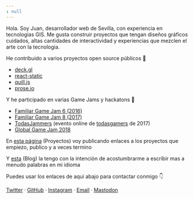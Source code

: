 ```yaml
---
: null
---
```


Hola. Soy Juan, desarrollador web de Sevilla, con experiencia en tecnologias GIS. Me gusta construir proyectos que tengan diseños gráficos cuidados, altas cantidades de interactividad y experiencias que mezclen el arte con la tecnologia. 

He contribuido a varios proyectos open source p&uacute;blicos 🤝

* [deck.gl](https://github.com/visgl/deck.gl/pulls?q=is%3Apr+author%3Ajuandjaradeck)
* [react-static](https://www.npmjs.com/package/react-static-plugin-md)
* [quill.js](https://www.npmjs.com/package/quill-blot-formatter-mobile)
* [prose.io](https://github.com/prose/prose/pull/1129)

Y he participado en varias Game Jams y hackatons 👾

* [Familiar Game Jam 6 (2016)](https://github.com/juandjara/familiarGJ6)
* [Familiar Game Jam 8 (2017)](https://github.com/juandjara/familiargamejam8)
* [TodasJammers](https://github.com/juandjara/todasjamers) (evento online de [todasgamers](https://todasgammers.com) de 2017)
* [Global Game Jam 2018](https://github.com/juandjara/global-game-jam-2018)

En [esta página](/projects) (Proyectos) voy publicando enlaces a los proyectos que empiezo, publico y a veces termino

Y [esta](/blog) (Blog) la tengo con la intenci&oacute;n de acostumbrarme a escribir mas a menudo palabras en mi idioma

Puedes usar los enlaces de aqu&iacute; abajo para contactar conmigo 👇

[Twitter](https://twitter.com/_juandjara) · [GitHub](https://github.com/juandjara) · [Instagram](https://instagram.com/_juandjara) · [Email](mailto:juanorigami@gmail.com) · <a rel="me" href="https://paquita.masto.host/@juandjara">Mastodon</a>
